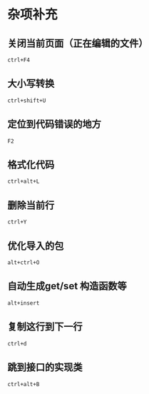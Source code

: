 # 杂项补充

## 关闭当前页面（正在编辑的文件）
`ctrl+F4`

## 大小写转换
`ctrl+shift+U`

## 定位到代码错误的地方
`F2`

## 格式化代码
`ctrl+alt+L`

## 删除当前行  
`ctrl+Y`

## 优化导入的包   
`alt+ctrl+O` 

## 自动生成get/set 构造函数等  
`alt+insert` 

##  复制这行到下一行  
`ctrl+d` 

## 跳到接口的实现类
`ctrl+alt+B`